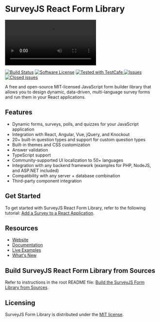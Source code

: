 # SurveyJS React Form Library


<video src="https://github.com/surveyjs/survey-library/assets/22315929/b24a68bf-d703-4096-835b-752f5f610aa6"></video>


[![Build Status](https://dev.azure.com/SurveyJS/SurveyJS%20Integration%20Tests/_apis/build/status/SurveyJS%20Library?branchName=master)](https://dev.azure.com/SurveyJS/SurveyJS%20Integration%20Tests/_build/latest?definitionId=7&branchName=master)
[![Software License](https://img.shields.io/badge/license-MIT-brightgreen.svg?style=flat)](LICENSE)
<a href="https://github.com/DevExpress/testcafe">
<img alt="Tested with TestCafe" src="https://img.shields.io/badge/tested%20with-TestCafe-2fa4cf.svg">
</a>
<a href="https://github.com/surveyjs/survey-library/issues">
<img alt="Issues" title="Open Issues" src="https://img.shields.io/github/issues/surveyjs/survey-library.svg">
</a>
<a href="https://github.com/surveyjs/survey-library/issues?utf8=%E2%9C%93&q=is%3Aissue+is%3Aclosed+">
<img alt="Closed issues" title="Closed Issues" src="https://img.shields.io/github/issues-closed/surveyjs/survey-library.svg">
</a>

A free and open-source MIT-licensed JavaScript form builder library that allows you to design dynamic, data-driven, multi-language survey forms and run them in your React applications.

## Features

- Dynamic forms, surveys, polls, and quizzes for your JavaScript application
- Integration with React, Angular, Vue, jQuery, and Knockout
- 20+ built-in question types and support for custom question types
- Built-in themes and CSS customization
- Answer validation
- TypeScript support
- Community-supported UI localization to 50+ languages
- Integration with any backend framework (examples for PHP, NodeJS, and ASP.NET included)
- Compatibility with any server + database combination
- Third-party component integration

## Get Started

To get started with SurveyJS React Form Library, refer to the following tutorial: [Add a Survey to a React Application](https://surveyjs.io/Documentation/Library?id=get-started-react).

## Resources

- [Website](https://surveyjs.io/)
- [Documentation](https://surveyjs.io/Documentation/Library)
- [Live Examples](https://surveyjs.io/form-library/examples/nps-question/reactjs)
- [What's New](https://surveyjs.io/WhatsNew)

## Build SurveyJS React Form Library from Sources

Refer to instructions in the root README file: [Build the SurveyJS Form Library from Sources](https://github.com/surveyjs/survey-library#build-the-surveyjs-form-library-from-sources).

## Licensing

SurveyJS Form Library is distributed under the [MIT license](https://github.com/surveyjs/survey-library/blob/master/LICENSE).
